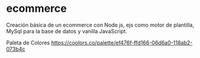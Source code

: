 # ecommerce
Creación básica de un ecommerce con Node js, ejs como motor de plantilla, MySql para la base de datos y vanilla JavaScript.

Paleta de Colores
https://coolors.co/palette/ef476f-ffd166-06d6a0-118ab2-073b4c